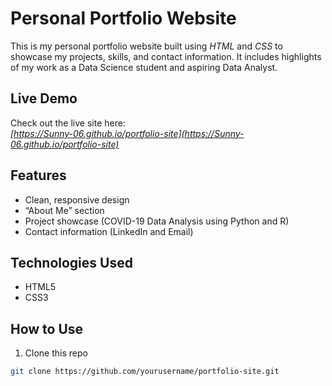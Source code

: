 
# Personal Portfolio Website

This is my personal portfolio website built using *HTML* and *CSS* to showcase my projects, skills, and contact information. It includes highlights of my work as a Data Science student and aspiring Data Analyst.

## Live Demo

Check out the live site here:  
*[https://Sunny-06.github.io/portfolio-site](https://Sunny-06.github.io/portfolio-site)* 

## Features

- Clean, responsive design
- “About Me” section
- Project showcase (COVID-19 Data Analysis using Python and R)
- Contact information (LinkedIn and Email)

## Technologies Used

- HTML5
- CSS3

## How to Use

1. Clone this repo  
```bash
git clone https://github.com/yourusername/portfolio-site.git
